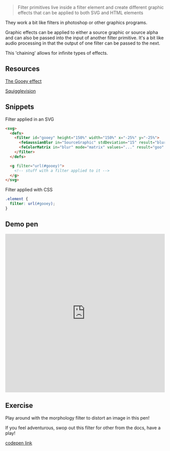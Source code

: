 > Filter primitives live inside a filter element and create different graphic effects that can be applied to both SVG and HTML elements

They work a bit like filters in photoshop or other graphics programs.

Graphic effects can be applied to either a source graphic or source alpha and can also be passed into the input of another filter primitive. It's a bit like audio processing in that the output of one filter can be passed to the next.

This 'chaining' allows for infinite types of effects.

## Resources

[The Gooey effect](https://css-tricks.com/gooey-effect/)

[Squigglevision](https://css-tricks.com/squigglevision-in-css-and-svg/)

## Snippets

Filter applied in an SVG

```html
<svg>
  <defs>
    <filter id="gooey" height="150%" width="150%" x="-25%" y="-25%">
      <feGaussianBlur in="SourceGraphic" stdDeviation="15" result="blur" />
      <feColorMatrix in="blur" mode="matrix" values="..." result="goo" />
    </filter>
  </defs>

  <g filter="url(#gooey)">
    <!-- stuff with a filter applied to it -->
  </g>
</svg>
```

Filter applied with CSS

```css
.element {
  filter: url(#gooey);
}
```

## Demo pen

<iframe height="500" style="width: 100%;" scrolling="no" title="Displacement" src="https://codepen.io/svganimationworkshop/embed/jOqgewd?height=265&theme-id=light&default-tab=result" frameborder="no" loading="lazy" allowtransparency="true" allowfullscreen="true">
  See the Pen <a href='https://codepen.io/svganimationworkshop/pen/jOqgewd'>Displacement</a> by SVG-workshops
  (<a href='https://codepen.io/svganimationworkshop'>@svganimationworkshop</a>) on <a href='https://codepen.io'>CodePen</a>.
</iframe>

## Exercise

Play around with the morphology filter to distort an image in this pen!

If you feel adventurous, swop out this filter for other from the docs, have a play!

[codepen link](https://codepen.io/svganimationworkshop/pen/abZzGga)

